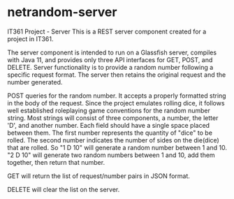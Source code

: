 # netrandom-server
IT361 Project - Server
This is a REST server component created for a project in IT361.

The server component is intended to run on a Glassfish server, compiles with Java 11, and provides only three API interfaces for GET, POST, and DELETE.
Server functionality is to provide a random number following a specific request format. The server then retains the original request and the number generated.

POST queries for the random number. It accepts a properly formatted string in the body of the request. Since the project emulates rolling dice, it follows well established roleplaying game conventions for the random number string. Most strings will consist of three components, a number, the letter 'D', and another number. Each field should have a single space placed between them. The first number represents the quantity of "dice" to be rolled. The second number indicates the number of sides on the die(dice) that are rolled. So "1 D 10" will generate a random number between 1 and 10. "2 D 10" will generate two random numbers between 1 and 10, add them together, then return that number.

GET will return the list of request/number pairs in JSON format.

DELETE will clear the list on the server.
